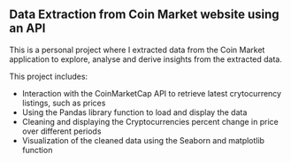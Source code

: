 ## Data Extraction from Coin Market website using an API

This is a personal project where I extracted data from the Coin Market application to explore, analyse and derive insights from the extracted data.

This project includes:
- Interaction with the CoinMarketCap API to retrieve latest crytocurrency listings, such as prices
- Using the Pandas library function to load and display the data
- Cleaning and displaying the Cryptocurrencies percent change in price over different periods
- Visualization of the cleaned data using the Seaborn and matplotlib function
